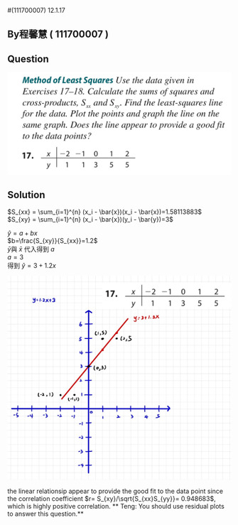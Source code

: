 #(111700007) 12.1.17

## By程馨慧 ( 111700007 )

## Question
 
 ![image](https://github.com/HWTeng-Course/202402-Statistics/blob/main/Images/S__27295749.jpg)

## Solution


$S_{xx} = \sum_{i=1}^{n} (x_i - \bar{x})(x_i - \bar{x})=1.58113883$\
$S_{xy} = \sum_{i=1}^{n} (x_i - \bar{x})(y_i - \bar{y})=3$

$\hat{y}=a+bx$\
$b=\frac{S_{xy}}{S_{xx}}=1.2$\
$\bar{y}$與 $\bar{x}$ 代入得到 $a$\
$a=3$\
得到 $\hat{y}=3+1.2x$

 ![image](https://github.com/HWTeng-Course/202402-Statistics/blob/main/Images/11.jpg)



the linear relationsip appear to provide the good fit to the data point since the correlation coefficient $r= S_{xy}/\sqrt{S_{xx}S_{yy}}= 0.948683$, which is highly positive correlation.
** Teng: You should use residual plots to answer this question.**
